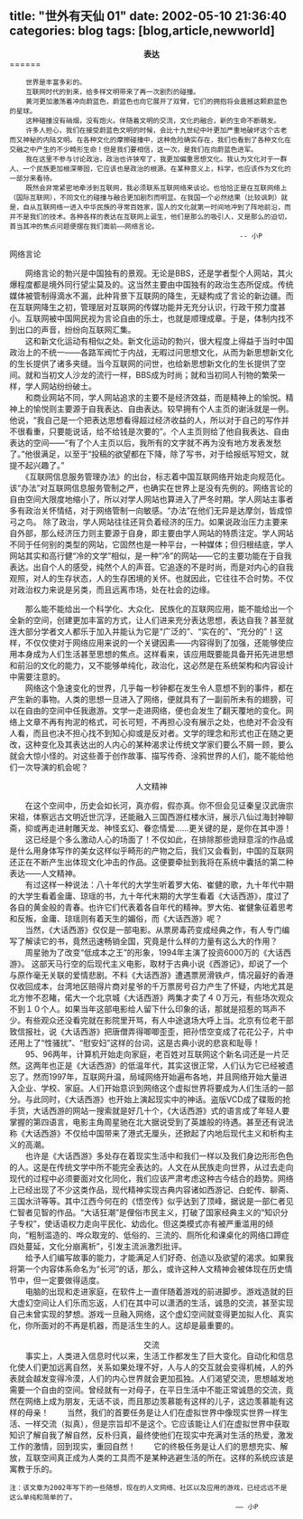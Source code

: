 title: "世外有天仙 01"
date: 2002-05-10 21:36:40
categories: blog
tags: [blog,article,newworld]
---
<center><b>表达</b></center>
======    
  
		世界是丰富多彩的。  
		互联网时代的到来，给多样文明带来了再一次剧烈的碰撞。  
		黄河更加激荡着冲向蔚蓝色，蔚蓝色也向它展开了双臂，它们的拥抱将会震撼这颗蔚蓝色的星球。  
		这种碰撞没有硝烟，没有炮火。伴随着文明的交流，文化的融合，新的生命不断萌发。  
		许多人担心，我们在接受蔚蓝色文明的时候，会比十九世纪中叶更加严重地破坏这个古老而又神秘的内陆文明。在各种文化的摩擦碰撞中，这种危险确实存在，我们也看到了各种文化在交融之中产生的不少畸形生命！但是我们要相信，这一次，是我们在向蔚蓝色进军。  
		我在这里不参与讨论政治，政治也许狭窄了，我更加偏重思想文化。我认为文化对于一群人、一个民族更加根深蒂固，它应该也是政治的根源。在某种意义上，科学，也应该作为文化的一部分来看待。  
		既然会非常紧密地牵涉到互联网，我必须联系互联网络来谈论。也恰恰正是在互联网络上（国际互联网），不同文化的碰撞与融合更加剧烈而明显。在我国一个必然结果（比较讽刺）就是，自从互联网络一进入中华民族的寻常百姓家，国人的文化就第一时间地冲到了阵地前沿，而并不是我们的技术。各种各样的表达在互联网上诞生，他们是那么的吸引人，又是那么的迫切，首当其冲的焦点问题便摆在我们面前——网络言论。
		                                                     -- 小P
 
网络言论  
  
　　网络言论的勃兴是中国独有的景观。无论是BBS，还是学者型个人网站，其火爆程度都是境外同行望尘莫及的。这当然主要由中国独有的政治生态所促成。传统媒体被管制得滴水不漏，此种背景下互联网的降生，无疑构成了言论的新边疆。而在互联网降生之初，管理层对互联网的传媒功能并无充分认识，行政干预力度甚小。互联网被中国网民视为言论自由的乐土，也就是顺理成章。于是，体制内找不到出口的声音，纷纷向互联网汇集。  
　　这和新文化运动有相似之处。新文化运动的勃兴，很大程度上得益于当时中国政治上的不统一——各路军阀忙于内战，无暇过问思想文化，从而为新思想新文化的生长提供了诸多夹缝。当今互联网的问世，也给新思想新文化的生长提供了空间。就和当初文人沙龙的流行一样，BBS成为时尚；就和当初同人刊物的繁荣一样，学人网站纷纷破土。  
　　和商业网站不同，学人网站追求的主要不是经济效益，而是精神上的愉悦。精神上的愉悦则主要源于自我表达、自由表达。较早拥有个人主页的谢泳就是一例。他说，“我自己是一个把表达思想看得超过经济收益的人，所以对于自己的写作并不很看重，只要能说话，给不给钱是次要的”。个人主页则给了他自我表达、自由表达的空间——“有了个人主页以后，我所有的文字就不再为没有地方发表发愁了。”他很满足，以至于“投稿的欲望都在下降，除了写书，对于给报纸写短文，就提不起兴趣了。”  
　　《互联网信息服务管理办法》的出台，标志着中国互联网络开始走向规范化。该“办法”对互联网信息服务管制之严，也确实在世界上是没有先例的。网络言论的自由空间大限度地缩小了，所以对学人网站也算进入了严冬时期。学人网站主事者多有政治关怀情结，对于网络管制一向敏感。“办法”在他们无异是达摩剑，皆成惊弓之鸟。
除了政治，学人网站往往还背负着经济的压力。如果说政治压力主要来自外部，那么经济压力则主要源于自身，即主要由学人网站的特质注定。学人网站不同于任何别的类型的网站，它固然也是一种平台，一种媒体；但归根结底，学人网站其实和高行健“冷的文学”相似，是一种“冷”的网站——它的主要功能在于自我表达。出自个人的感受，纯然个人的声音。它追逐的不是时尚，而是对内心的自我观照，对人的生存状态，人的生存困境的关怀。也就因此，它往往不合时势。不仅对政治权力来说是另类，而且远离市场，处在社会的边缘。  
  
　　那么能不能给出一个科学化、大众化、民族化的互联网应用，能不能给出一个全新的空间，创建更加丰富的方式，让人们进来充分表达思想，表达自我？甚至就连大部分学者文人都乐于加入并能认为它是“广泛的”、“实在的”、“充分的”！这样，不仅仅使对于网络应用来说的一个关键因素——内容得到了加强，还能够使应用本身成为人们生活甚至思想的焦点。这样看来，该应用既要能具备开拓先进思想和前沿的文化的能力，又不能够单纯化，政治化，这必然是在系统架构和内容设计中需要注意的。  
　　网络这个急速变化的世界，几乎每一秒钟都在发生令人意想不到的事件，都在产生新的事物。人类的思想一旦进入了网络，便就具有了一副前所未有的翅膀，可以在自由的空间中任我遨游。文学一走进网络，便也会发生了翻天覆地的变化。网络上文章不再有拘泥的格式，可长可短，不再担心没有展示之处，也绝对不会没有人看，而且也决不担心找不到知心抑或是反对者。文学的理念和形式也正在随之更改，这种变化及其表达出的人内心的某种渴求让传统文学家们要么不屑一顾，要么就会大惊小怪的。对这些善于创作故事、描写传奇、涂鸦世界的人们，能不能给他们一次导演的机会呢？  
<center>人文精神</center>   

　　在这个空间中，历史会如长河，真亦假，假亦真。你不但会见证秦皇汉武唐宗宋祖，体察远古文明近世沉浮，还能融入三国西游红楼水浒，展示八仙过海封神聊斋，抑或再走进射雕天龙、神怪玄幻、眷恋情爱……更关键的是，是你在其中游！  
　　这已经是个多么激动人心的场面了！不仅如此，在排除那些诡辩意淫的作品或是什么用身体写作的美女这样似乎畸形的产物之后，我们又会看到，中国的互联网还正在不断产生出体现文化冲击的作品。这便要牵扯到我将在系统中囊括的第二种表达——人文精神。  
　　有过这样一种说法：八十年代的大学生听着罗大佑、崔健的歌，九十年代中期的大学生看着金庸、琼瑶的书，九十年代末期的大学生看着《大话西游》，度过了各自的黄金般的青春。也许它们代表着各自年代的精神。罗大佑、崔健象征着思考和反叛，金庸、琼瑶则有着天生的媚俗，而《大话西游》呢？  
　　当然，《大话西游》仅仅是一部电影。从票房毒药变成经典之作，有人专门编写了解读它的书，竟然迅速畅销全国，究竟是什么样的力量有这么大的作用？    
　　周星驰为了改变“低成本之王”的形象，1994年主演了投资6000万的《大话西游》。 这部天马行空的后现代主义电影，取材于古典小说《西游记》，却说了一个与原作毫无关联的爱情悲剧。不料《大话西游》遭遇票房滑铁卢，情况最好的香港仅收回成本，台湾地区赔得片商对星爷的千万票房号召力产生了怀疑，内地尤其是北方惨不忍睹，偌大一个北京城《大话西游》两集才卖了４０万元，有些场次观众不到１０个人。如果当年这部电影给人留下什么印象的话，那就是招惹的骂声不少。有些观众还没看完就在影院里开骂，有人中途退场大呼上当。北京有位老干部致信报社，说《大话西游》把唐僧弄得唧唧歪歪，把孙悟空变成了花花公子，片中还用上了“性骚扰”、“慰安妇”这样的台词，这是古典小说的悲哀和耻辱！  
　　95、96两年，计算机开始走向家庭，老百姓对互联网这个新名词还是一片茫然。这两年也正是《大话西游》的低温年代，其实这很正常，人们认为它已经被遗忘了。然而1997年，互联网升温，局域网络开始遍布各地，并且网络开始大量进入企业、学校、家庭。人们开始意识到网络这个虚拟世界将要成为人们生活的一部分。与此同时，《大话西游》也开始上演起现实中的神话。盗版VCD成了碟贩的抢手货，大话西游的网站一搜索就是好几十个，《大话西游》式的语言成了年轻人要掌握的第四语言，电影主角周星驰在北大据说受到了英雄般的待遇。甚至还有说法称《大话西游》不仅给中国带来了港式无厘头，还掀起了内地后现代主义和析构主义的高潮。  
　　也许是《大话西游》多处存在着现实生活中和我们一样以及我们身边形形色色的人。这是在传统文学中所不能完全表达的。人文在从民族走向世界，从过去走向现代的过程中必须要面对文化同化，我们应该严肃考虑这种古今结合的趋势。网络上已经出现了不少这类作品，现代精神实现古典内容诸如西游记、白蛇传、聊斋、三国水浒等等。其中江西今何在的《悟空传》似乎达到了顶峰，据说是一部仁者见仁智者见智的作品。“大话狂潮”是俚俗市民主义，打破了国家经典主义的“知识分子专权”，使话语权力走向平民化、幼齿化。但这类模式亦有被严重滥用的倾向，“粗制滥造的、哗众取宠的、低俗的、三流的、厕所化和课桌化的网络口蹄症四处蔓延，文化分崩离析”，引发主流派激烈批评。  
　　给予人们编写故事的能力，才能满足人们好奇、创造以及欲望的渴求。如果我将第一个内容体系命名为“长河”的话，那么，或许这种人文精神会被体现在历史情节中，但一定要做得适度。  
　　电脑的出现和走进家庭，在软件上一直伴随着游戏的前进脚步。游戏造就的巨大虚幻空间让人们乐而忘返，人们在其中可以潇洒的生活，诚恳的交流，甚至实现自己未曾实现的梦想。游戏一旦融入网络，这个虚幻空间就变得更加拟人化、真实化，你所面对的不再是机器，而是活生生的人。这却是最重要的。    
<center>交流</center>   
　　事实上，人类进入信息时代以来，生活工作都发生了巨大变化。自动化和信息化使人们更加远离自然，关系如果处理不好，人与人的交互就会变得机械，人的外表就会越发变得冷漠，人们的内心世界就会更加孤独。人们渴望交流，思想越发地需要一个自由的空间。曾经就有一对母子，在平日生活中不能正常诚恳的交流，竟然在网络上成为朋友，无话不谈，而且那边羡慕能有这样的儿子，这边羡慕能有这样的母亲！  
　　当然，我们的首要任务是让人们在虚拟世界中像现实世界一样生活、一样交流（拟真），但是宗旨却不是这个。它应该能让人们在虚拟世界中获取知识了解自我了解自然，反朴归真，最终使他们在现实中充满对生活的热爱，激发工作的激情，回到现实，重回自然！
　　它的终极任务是让人们的思想充实、解放，互联空间真正成为人类的工具而不是某种逃避生活的所在。这样的系统应该是寓教于乐的。  
  
	注：该文章为2002年写下的一些随想，现在的人文网络、社区以及应用的游戏，已经远远不是这么单纯和简单的了。
                                                            —— 小P